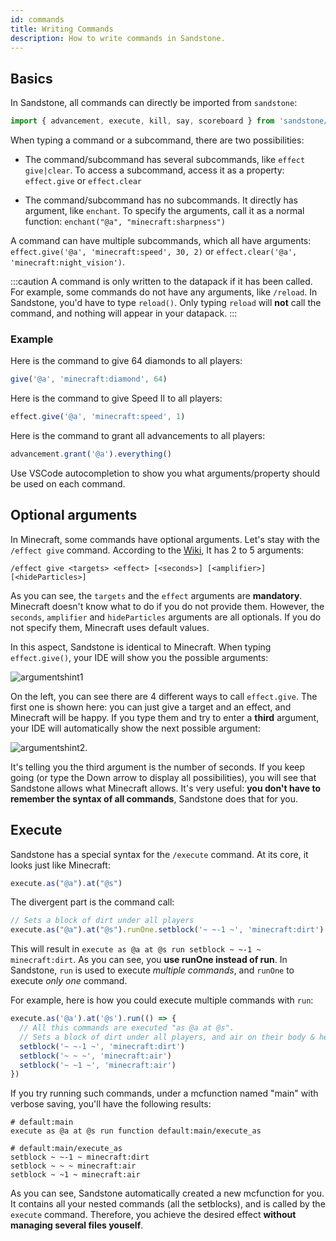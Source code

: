 ```yaml
---
id: commands
title: Writing Commands
description: How to write commands in Sandstone.
---
```

## Basics

In Sandstone, all commands can directly be imported from `sandstone`:

```ts
import { advancement, execute, kill, say, scoreboard } from 'sandstone/commands'
```

When typing a command or a subcommand, there are two possibilities:

* The command/subcommand has several subcommands, like `effect give|clear`. To access a subcommand, access it as a property: `effect.give` or `effect.clear`

* The command/subcommand has no subcommands. It directly has argument, like `enchant`. To specify the arguments, call it as a normal function: `enchant("@a", "minecraft:sharpness")`

A command can have multiple subcommands, which all have arguments: `effect.give('@a', 'minecraft:speed', 30, 2)` or `effect.clear('@a', 'minecraft:night_vision')`.

:::caution
A command is only written to the datapack if it has been called. For example, some commands do not have any arguments, like `/reload`. In Sandstone, you'd have to type `reload()`. Only typing `reload` will **not** call the command, and nothing will appear in your datapack.
:::

### Example

Here is the command to give 64 diamonds to all players:
```js
give('@a', 'minecraft:diamond', 64)
```

Here is the command to give Speed II to all players:
```js
effect.give('@a', 'minecraft:speed', 1)
```

Here is the command to grant all advancements to all players:
```js
advancement.grant('@a').everything()
```

Use VSCode autocompletion to show you what arguments/property should be used on each command.

## Optional arguments

In Minecraft, some commands have optional arguments. Let's stay with the `/effect give` command. According to the [Wiki](https://minecraft.gamepedia.com/Commands/effect#Syntax), It has 2 to 5 arguments:

```/effect give <targets> <effect> [<seconds>] [<amplifier>] [<hideParticles>]```

As you can see, the `targets` and the `effect` arguments are **mandatory**. Minecraft doesn't know what to do if you do not provide them. However, the `seconds`, `amplifier` and `hideParticles` arguments are all optionals. If you do not specify them, Minecraft uses default values.

In this aspect, Sandstone is identical to Minecraft. When typing `effect.give()`, your IDE will show you the possible arguments:

![argumentshint1](../images/argumentshint1.png)

On the left, you can see there are 4 different ways to call `effect.give`. The first one is shown here: you can just give a target and an effect, and Minecraft will be happy. If you type them and try to enter a **third** argument, your IDE will automatically show the next possible argument:

![argumentshint2](../images/argumentshint2.png).

It's telling you the third argument is the number of seconds. If you keep going (or type the Down arrow to display all possibilities), you will see that Sandstone allows what Minecraft allows. It's very useful: **you don't have to remember the syntax of all commands**, Sandstone does that for you.

## Execute

Sandstone has a special syntax for the `/execute` command. At its core, it looks just like Minecraft:

```js
execute.as("@a").at("@s")
```

The divergent part is the command call:

```js
// Sets a block of dirt under all players
execute.as("@a").at("@s").runOne.setblock('~ ~-1 ~', 'minecraft:dirt')
```

This will result in `execute as @a at @s run setblock ~ ~-1 ~ minecraft:dirt`. As you can see, you **use runOne instead of run**. In Sandstone, `run` is used to execute *multiple commands*, and `runOne` to execute *only one* command.

For example, here is how you could execute multiple commands with `run`:

```js
execute.as('@a').at('@s').run(() => {
  // All this commands are executed "as @a at @s".
  // Sets a block of dirt under all players, and air on their body & head.
  setblock('~ ~-1 ~', 'minecraft:dirt')
  setblock('~ ~ ~', 'minecraft:air')
  setblock('~ ~1 ~', 'minecraft:air')
})
```

If you try running such commands, under a mcfunction named "main" with verbose saving, you'll have the following results:

```mcfunction
# default:main
execute as @a at @s run function default:main/execute_as

# default:main/execute_as
setblock ~ ~-1 ~ minecraft:dirt
setblock ~ ~ ~ minecraft:air
setblock ~ ~1 ~ minecraft:air
```

As you can see, Sandstone automatically created a new mcfunction for you. It contains all your nested commands (all the setblocks), and is called by the `execute` command. Therefore, you achieve the desired effect **without managing several files youself**.